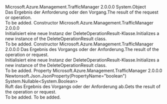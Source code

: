 <Type Name="DeleteOperationResult" FullName="Microsoft.Azure.Management.TrafficManager.Models.DeleteOperationResult">
  <TypeSignature Language="C#" Value="public class DeleteOperationResult" />
  <TypeSignature Language="ILAsm" Value=".class public auto ansi beforefieldinit DeleteOperationResult extends System.Object" />
  <TypeSignature Language="DocId" Value="T:Microsoft.Azure.Management.TrafficManager.Models.DeleteOperationResult" />
  <TypeSignature Language="VB.NET" Value="Public Class DeleteOperationResult" />
  <TypeSignature Language="F#" Value="type DeleteOperationResult = class" />
  <AssemblyInfo>
    <AssemblyName>Microsoft.Azure.Management.TrafficManager</AssemblyName>
    <AssemblyVersion>2.0.0.0</AssemblyVersion>
  </AssemblyInfo>
  <Base>
    <BaseTypeName>System.Object</BaseTypeName>
  </Base>
  <Interfaces />
  <Docs>
    <summary>
            <span data-ttu-id="5a29e-101">Das Ergebnis der Anforderung oder den Vorgang.</span><span class="sxs-lookup"><span data-stu-id="5a29e-101">The result of the request or operation.</span></span>
            </summary>
    <remarks>To be added.</remarks>
  </Docs>
  <Members>
    <Member MemberName=".ctor">
      <MemberSignature Language="C#" Value="public DeleteOperationResult ();" />
      <MemberSignature Language="ILAsm" Value=".method public hidebysig specialname rtspecialname instance void .ctor() cil managed" />
      <MemberSignature Language="DocId" Value="M:Microsoft.Azure.Management.TrafficManager.Models.DeleteOperationResult.#ctor" />
      <MemberSignature Language="VB.NET" Value="Public Sub New ()" />
      <MemberType>Constructor</MemberType>
      <AssemblyInfo>
        <AssemblyName>Microsoft.Azure.Management.TrafficManager</AssemblyName>
        <AssemblyVersion>2.0.0.0</AssemblyVersion>
      </AssemblyInfo>
      <Parameters />
      <Docs>
        <summary>
            <span data-ttu-id="5a29e-102">Initialisiert eine neue Instanz der DeleteOperationResult-Klasse.</span><span class="sxs-lookup"><span data-stu-id="5a29e-102">Initializes a new instance of the DeleteOperationResult class.</span></span>
            </summary>
        <remarks>To be added.</remarks>
      </Docs>
    </Member>
    <Member MemberName=".ctor">
      <MemberSignature Language="C#" Value="public DeleteOperationResult (Nullable&lt;bool&gt; operationResult = null);" />
      <MemberSignature Language="ILAsm" Value=".method public hidebysig specialname rtspecialname instance void .ctor(valuetype System.Nullable`1&lt;bool&gt; operationResult) cil managed" />
      <MemberSignature Language="DocId" Value="M:Microsoft.Azure.Management.TrafficManager.Models.DeleteOperationResult.#ctor(System.Nullable{System.Boolean})" />
      <MemberSignature Language="VB.NET" Value="Public Sub New (Optional operationResult As Nullable(Of Boolean) = null)" />
      <MemberSignature Language="F#" Value="new Microsoft.Azure.Management.TrafficManager.Models.DeleteOperationResult : Nullable&lt;bool&gt; -&gt; Microsoft.Azure.Management.TrafficManager.Models.DeleteOperationResult" Usage="new Microsoft.Azure.Management.TrafficManager.Models.DeleteOperationResult operationResult" />
      <MemberType>Constructor</MemberType>
      <AssemblyInfo>
        <AssemblyName>Microsoft.Azure.Management.TrafficManager</AssemblyName>
        <AssemblyVersion>2.0.0.0</AssemblyVersion>
      </AssemblyInfo>
      <Parameters>
        <Parameter Name="operationResult" Type="System.Nullable&lt;System.Boolean&gt;" />
      </Parameters>
      <Docs>
        <param name="operationResult"><span data-ttu-id="5a29e-103">Das Ergebnis des Vorgangs oder der Anforderung.</span><span class="sxs-lookup"><span data-stu-id="5a29e-103">The result of the operation or request.</span></span></param>
        <summary>
            <span data-ttu-id="5a29e-104">Initialisiert eine neue Instanz der DeleteOperationResult-Klasse.</span><span class="sxs-lookup"><span data-stu-id="5a29e-104">Initializes a new instance of the DeleteOperationResult class.</span></span>
            </summary>
        <remarks>To be added.</remarks>
      </Docs>
    </Member>
    <Member MemberName="OperationResult">
      <MemberSignature Language="C#" Value="public Nullable&lt;bool&gt; OperationResult { get; }" />
      <MemberSignature Language="ILAsm" Value=".property instance valuetype System.Nullable`1&lt;bool&gt; OperationResult" />
      <MemberSignature Language="DocId" Value="P:Microsoft.Azure.Management.TrafficManager.Models.DeleteOperationResult.OperationResult" />
      <MemberSignature Language="VB.NET" Value="Public ReadOnly Property OperationResult As Nullable(Of Boolean)" />
      <MemberSignature Language="F#" Value="member this.OperationResult : Nullable&lt;bool&gt;" Usage="Microsoft.Azure.Management.TrafficManager.Models.DeleteOperationResult.OperationResult" />
      <MemberType>Property</MemberType>
      <AssemblyInfo>
        <AssemblyName>Microsoft.Azure.Management.TrafficManager</AssemblyName>
        <AssemblyVersion>2.0.0.0</AssemblyVersion>
      </AssemblyInfo>
      <Attributes>
        <Attribute>
          <AttributeName>Newtonsoft.Json.JsonProperty(PropertyName="boolean")</AttributeName>
        </Attribute>
      </Attributes>
      <ReturnValue>
        <ReturnType>System.Nullable&lt;System.Boolean&gt;</ReturnType>
      </ReturnValue>
      <Docs>
        <summary>
            <span data-ttu-id="5a29e-105">Ruft das Ergebnis des Vorgangs oder der Anforderung ab.</span><span class="sxs-lookup"><span data-stu-id="5a29e-105">Gets the result of the operation or request.</span></span>
            </summary>
        <value>To be added.</value>
        <remarks>To be added.</remarks>
      </Docs>
    </Member>
  </Members>
</Type>